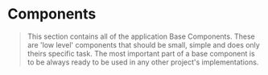# Components
>This section contains all of the application Base Components. These are 'low level' components that should be small, simple and does only theirs specific task. The most important part of a base component is to be always ready to be used in any other project's implementations.
